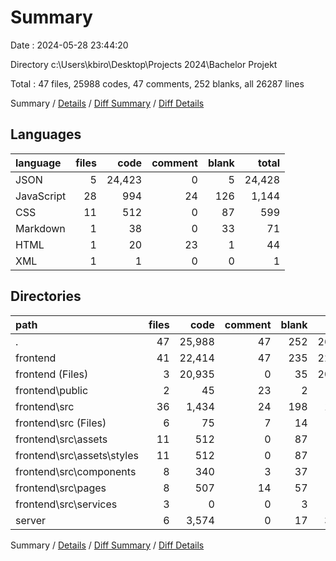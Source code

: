 # Summary

Date : 2024-05-28 23:44:20

Directory c:\\Users\\kbiro\\Desktop\\Projects 2024\\Bachelor Projekt

Total : 47 files,  25988 codes, 47 comments, 252 blanks, all 26287 lines

Summary / [Details](details.md) / [Diff Summary](diff.md) / [Diff Details](diff-details.md)

## Languages
| language | files | code | comment | blank | total |
| :--- | ---: | ---: | ---: | ---: | ---: |
| JSON | 5 | 24,423 | 0 | 5 | 24,428 |
| JavaScript | 28 | 994 | 24 | 126 | 1,144 |
| CSS | 11 | 512 | 0 | 87 | 599 |
| Markdown | 1 | 38 | 0 | 33 | 71 |
| HTML | 1 | 20 | 23 | 1 | 44 |
| XML | 1 | 1 | 0 | 0 | 1 |

## Directories
| path | files | code | comment | blank | total |
| :--- | ---: | ---: | ---: | ---: | ---: |
| . | 47 | 25,988 | 47 | 252 | 26,287 |
| frontend | 41 | 22,414 | 47 | 235 | 22,696 |
| frontend (Files) | 3 | 20,935 | 0 | 35 | 20,970 |
| frontend\\public | 2 | 45 | 23 | 2 | 70 |
| frontend\\src | 36 | 1,434 | 24 | 198 | 1,656 |
| frontend\\src (Files) | 6 | 75 | 7 | 14 | 96 |
| frontend\\src\\assets | 11 | 512 | 0 | 87 | 599 |
| frontend\\src\\assets\\styles | 11 | 512 | 0 | 87 | 599 |
| frontend\\src\\components | 8 | 340 | 3 | 37 | 380 |
| frontend\\src\\pages | 8 | 507 | 14 | 57 | 578 |
| frontend\\src\\services | 3 | 0 | 0 | 3 | 3 |
| server | 6 | 3,574 | 0 | 17 | 3,591 |

Summary / [Details](details.md) / [Diff Summary](diff.md) / [Diff Details](diff-details.md)